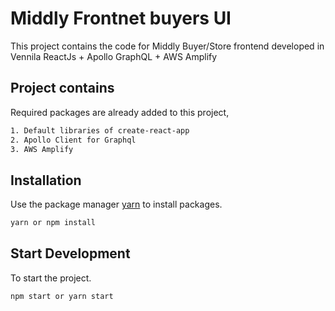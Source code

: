 # Middly Frontnet buyers UI

This project contains the code for Middly Buyer/Store frontend developed in Vennila ReactJs + Apollo GraphQL + AWS Amplify

## Project contains
Required packages are already added to this project,
```bash
1. Default libraries of create-react-app
2. Apollo Client for Graphql
3. AWS Amplify
```

## Installation

Use the package manager [yarn](https://yarnpkg.com/lang/en/) to install packages.

```bash
yarn or npm install
```
## Start Development

To start the project.

```bash
npm start or yarn start
```

